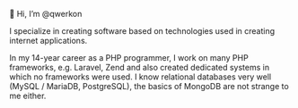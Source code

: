 👋 Hi, I’m @qwerkon

I specialize in creating software based on technologies used in creating internet applications. 

In my 14-year career as a PHP programmer, I work on many PHP frameworks, e.g. Laravel, Zend and also created dedicated systems in which no frameworks were used. 
I know relational databases very well (MySQL / MariaDB, PostgreSQL), the basics of MongoDB are not strange to me either. 
